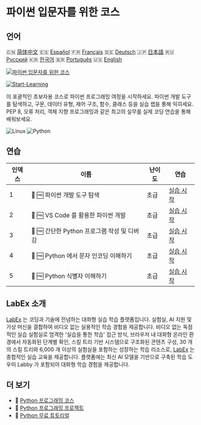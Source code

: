 # 파이썬 입문자를 위한 코스

## 언어

🇨🇳 [简体中文](README_zh.md) 🇪🇸 [Español](README_es.md) 🇫🇷 [Français](README_fr.md) 🇩🇪 [Deutsch](README_de.md) 🇯🇵 [日本語](README_ja.md) 🇷🇺 [Русский](README_ru.md) 🇰🇷 [한국어](README_ko.md) 🇧🇷 [Português](README_pt.md) 🇺🇸 [English](README.md) 

[![파이썬 입문자를 위한 코스](https://cover-creator.labex.io/python-for-beginners.png?lang=ko)](https://labex.io/ko/courses/python-for-beginners)

[![Start-Learning](https://img.shields.io/badge/Start-Learning-whitesmoke?style=for-the-badge)](https://labex.io/ko/courses/python-for-beginners)

이 포괄적인 초보자용 코스로 파이썬 프로그래밍 여정을 시작하세요. 파이썬 개발 도구를 탐색하고, 구문, 데이터 유형, 제어 구조, 함수, 클래스 등을 실습 랩을 통해 익히세요. PEP 8, 오류 처리, 객체 지향 프로그래밍과 같은 최고의 실무를 실제 코딩 연습을 통해 배워보세요.

![Linux](https://img.shields.io/badge/Linux-whitesmoke?style=for-the-badge&logo=linux)
![Python](https://img.shields.io/badge/Python-whitesmoke?style=for-the-badge&logo=python)


## 연습

|   인덱스 | 이름                                        | 난이도   | 연습                                                                                                                                               |
|----------|---------------------------------------------|----------|----------------------------------------------------------------------------------------------------------------------------------------------------|
|        1 | 🧩 🆓 파이썬 개발 도구 탐색                 | 초급     | <a target='_blank' href='https://labex.io/ko/labs/python-explore-python-development-tools-585762?course=python-for-beginners'>실습 시작</a>        |
|        2 | 🧩 🆓 VS Code 를 활용한 파이썬 개발         | 초급     | <a target='_blank' href='https://labex.io/ko/labs/python-use-vs-code-for-python-development-585783?course=python-for-beginners'>실습 시작</a>      |
|        3 | 🧩 🆓 간단한 Python 프로그램 작성 및 디버깅 | 초급     | <a target='_blank' href='https://labex.io/ko/labs/python-write-and-debug-a-simple-python-program-585786?course=python-for-beginners'>실습 시작</a> |
|        4 | 🧩 🆓 Python 에서 문자 인코딩 이해하기      | 초급     | <a target='_blank' href='https://labex.io/ko/labs/python-understand-character-encoding-in-python-585770?course=python-for-beginners'>실습 시작</a> |
|        5 | 🧩 🆓 Python 식별자 이해하기                | 초급     | <a target='_blank' href='https://labex.io/ko/labs/python-understand-identifiers-in-python-585776?course=python-for-beginners'>실습 시작</a>        |

## LabEx 소개

[LabEx](https://labex.io) 는 코딩과 기술에 전념하는 대화형 실습 학습 플랫폼입니다. 실험실, AI 지원 및 가상 머신을 결합하여 비디오 없는 실용적인 학습 경험을 제공합니다. 비디오 없는 독점적인 실습 실험실로 엄격한 '실습을 통한 학습' 접근 방식, 브라우저 내 대화형 온라인 환경에서 자동화된 단계별 확인, 스킬 트리 기반 시스템으로 구조화된 콘텐츠 구성, 30 개의 스킬 트리와 6,000 개 이상의 실험실을 포함하는 성장하는 학습 리소스로, [LabEx](https://labex.io) 는 종합적인 실습 교육을 제공합니다. 플랫폼에는 최신 AI 모델을 기반으로 구축된 학습 도우미 Labby 가 포함되어 대화형 학습 경험을 제공합니다.

## 더 보기

- 🔗 [Python 프로그래밍 코스](https://github.com/labex-labs/awesome-programming-courses)
- 🔗 [Python 프로그래밍 프로젝트](https://github.com/labex-labs/awesome-programming-projects)
- 🔗 [Python 무료 튜토리얼](https://github.com/labex-labs/python-free-tutorials)

